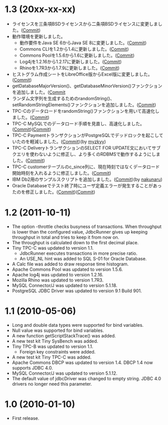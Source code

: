 # 1.3 (20xx-xx-xx)

* ライセンスを三条項BSDライセンスから二条項BSDライセンスに変更しました。([Commit](https://github.com/sh2/jdbcrunner/commit/13cecc665127f9df1bfe2def853cf7b0879ee3a3))
* 動作環境を更新しました。
    - 動作要件をJava SE 6からJava SE 8に変更しました。([Commit](https://github.com/sh2/jdbcrunner/commit/5abfbfdafc16f36605479e93f2b0c558604c09c4))
    - Commons CLIを1.2から1.4に更新しました。([Commit](https://github.com/sh2/jdbcrunner/commit/2ef3c9f264a6b539889b32c4f705e85f80696b73))
    - Commons Poolを1.5.6から1.6に更新しました。([Commit](https://github.com/sh2/jdbcrunner/commit/03befde30ade3738ed3ccb8d3b7386febf7304d9))
    - Log4jを1.2.16から1.2.17に更新しました。([Commit](https://github.com/sh2/jdbcrunner/commit/0bc1f6d1e71d00e18594adff9ec63fb2e74cc907))
    - Rhinoを1.7R3から1.7.9に更新しました。([Commit](https://github.com/sh2/jdbcrunner/commit/f95f8959b53789853a820ca0c376bdf833adfd69))
* ヒストグラム作成シートをLibreOffice版からExcel版に変更しました。([Commit](https://github.com/sh2/jdbcrunner/commit/464506904a3ae02d640f1ff16a575410b2c26c88))
* getDatabaseMajorVersion()、getDatabaseMinorVersion()ファンクションを追加しました。([Commit](https://github.com/sh2/jdbcrunner/commit/c3e20610330038655a113ede4157447cce0e72ae)
* ランダム文字列を生成するためのrandomString()、setRandomStringElements()ファンクションを追加しました。([Commit](https://github.com/sh2/jdbcrunner/commit/b4dbdffaf6fb8eca8770cd990dd000210b3f99c7))
* TPC-CのデータロードをrandomString()ファンクションを用いて高速化しました。([Commit](https://github.com/sh2/jdbcrunner/commit/b4dbdffaf6fb8eca8770cd990dd000210b3f99c7))
* TPC-C MySQLでのデータロード手順を見直し、高速化しました。([Commit](https://github.com/sh2/jdbcrunner/commit/cf2d07cdc652fc6a1689f804e6c53dbb1926f244))([Commit](https://github.com/sh2/jdbcrunner/commit/4100086ca6ae9ae3d41bfa630ef1350a6882e08e))
* TPC-C PaymentトランザクションがPostgreSQLでデッドロックを起こしていたのを軽減しました。([Commit](https://github.com/sh2/jdbcrunner/commit/5668990d0813c3b2be84208a0cc5c50e7496274f))(by [myzkyy](https://github.com/myzkyy))
* TPC-C DeliveryトランザクションのSELECT FOR UPDATE文においてサブクエリを使わないように修正し、より多くのRDBMSで動作するようにしました。([Commit](https://github.com/sh2/jdbcrunner/commit/660226be7e7e2af4dd8d4a605fa9b0db242059b7))
* TPC-C customerテーブルのc_since列に、現在時刻ではなくデータロード開始時刻を入れるように修正しました。([Commit](https://github.com/sh2/jdbcrunner/commit/a48a95d87c008e1454ccb601278b0a6679e4d743))
* IBM Db2用のサンプルスクリプトを追加しました。([Commit](https://github.com/sh2/jdbcrunner/commit/a5076a694cc47a7ec8d5863f1b0ee07e50033cd9))(by [nakunaru](https://github.com/nakunaru))
* Oracle Databaseでテスト終了時にユーザ定義エラーが発生することがあったのを修正しました。([Commit](https://github.com/sh2/jdbcrunner/commit/fa4d5df39888e870367ba69546de9978748ee081))([Commit](https://github.com/sh2/jdbcrunner/commit/5b8714814c0e5501ad25dcccfb35915e94170e23))

# 1.2 (2011-10-11)

* The option -throttle checks busyness of transactions. When throughput is lower than the configured value, JdbcRunner gives up keeping throughput in total and tries to keep it from now on.
* The throughput is calculated down to the first decimal place.
* Tiny TPC-C was updated to version 1.1.
    - JdbcRunner executes transactions in more precise ratio.
    - An USE_NL hint was added to SQL S-01 for Oracle Database.
* A Calc file was added to draw response time histogram.
* Apache Commons Pool was updated to version 1.5.6.
* Apache log4j was updated to version 1.2.16.
* Mozilla Rhino was updated to version 1.7R3.
* MySQL Connector/J was updated to version 5.1.18.
* PostgreSQL JDBC Driver was updated to version 9.1 Build 901.

# 1.1 (2010-05-06)

* Long and double data types were supported for bind variables.
* Null value was supported for bind variables.
* A new function getScriptStackTrace() was added.
* A new test kit Tiny SysBench was added.
* Tiny TPC-B was updated to version 1.1.
    - Foreign key constraints were added.
* A new test kit Tiny TPC-C was added.
* Apache Commons DBCP was updated to version 1.4. DBCP 1.4 now supports JDBC 4.0.
* MySQL Connector/J was updated to version 5.1.12.
* The default value of jdbcDriver was changed to empty string. JDBC 4.0 drivers no longer need this parameter.

# 1.0 (2010-01-10)

* First release.
